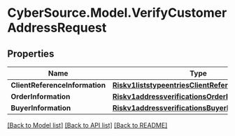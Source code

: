# CyberSource.Model.VerifyCustomerAddressRequest
## Properties

Name | Type | Description | Notes
------------ | ------------- | ------------- | -------------
**ClientReferenceInformation** | [**Riskv1liststypeentriesClientReferenceInformation**](Riskv1liststypeentriesClientReferenceInformation.md) |  | [optional] 
**OrderInformation** | [**Riskv1addressverificationsOrderInformation**](Riskv1addressverificationsOrderInformation.md) |  | [optional] 
**BuyerInformation** | [**Riskv1addressverificationsBuyerInformation**](Riskv1addressverificationsBuyerInformation.md) |  | [optional] 

[[Back to Model list]](../README.md#documentation-for-models) [[Back to API list]](../README.md#documentation-for-api-endpoints) [[Back to README]](../README.md)

